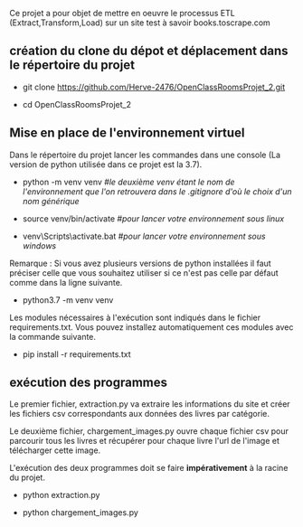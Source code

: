 Ce projet a pour objet de mettre en oeuvre le processus ETL (Extract,Transform,Load) sur un site test à savoir books.toscrape.com


## création du clone du dépot et déplacement dans le répertoire du projet



* git clone https://github.com/Herve-2476/OpenClassRoomsProjet_2.git

* cd OpenClassRoomsProjet_2


## Mise en place de l'environnement virtuel
 
Dans le répertoire du projet lancer les commandes dans une console (La version de python utilisée dans ce projet est la 3.7).

 * python -m venv venv *#le deuxième venv étant le nom de l'environnement que l'on retrouvera dans le .gitignore d'où le choix d'un nom générique*

* source venv/bin/activate *#pour lancer votre environnement sous linux*

* venv\Scripts\activate.bat *#pour lancer votre environnement sous windows*

Remarque : Si vous avez plusieurs versions de python installées il faut préciser celle que vous souhaitez utiliser si ce n'est pas celle par défaut comme dans la ligne suivante.

* python3.7 -m venv venv 

Les modules nécessaires à l'exécution sont indiqués dans le fichier requirements.txt.
Vous pouvez installez automatiquement ces modules avec la commande suivante.

* pip install -r requirements.txt


## exécution des programmes

Le premier fichier, extraction.py va extraire les informations du site et créer les fichiers csv correspondants aux données des livres par catégorie.

Le deuxième fichier, chargement_images.py ouvre chaque fichier csv pour parcourir tous les livres et récupérer pour chaque livre l'url de l'image et télécharger cette image.

L'exécution des deux programmes doit se faire **impérativement** à la racine du projet.

* python extraction.py

* python chargement_images.py